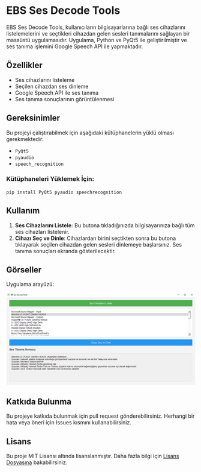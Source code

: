 
# EBS Ses Decode Tools

EBS Ses Decode Tools, kullanıcıların bilgisayarlarına bağlı ses cihazlarını listelemelerini ve seçtikleri cihazdan gelen sesleri tanımalarını sağlayan bir masaüstü uygulamasıdır. Uygulama, Python ve PyQt5 ile geliştirilmiştir ve ses tanıma işlemini Google Speech API ile yapmaktadır.

## Özellikler
- Ses cihazlarını listeleme
- Seçilen cihazdan ses dinleme
- Google Speech API ile ses tanıma
- Ses tanıma sonuçlarının görüntülenmesi

## Gereksinimler
Bu projeyi çalıştırabilmek için aşağıdaki kütüphanelerin yüklü olması gerekmektedir:
- `PyQt5`
- `pyaudio`
- `speech_recognition`

### Kütüphaneleri Yüklemek İçin:
```
pip install PyQt5 pyaudio speechrecognition
```

## Kullanım

1. **Ses Cihazlarını Listele**: Bu butona tıkladığınızda bilgisayarınıza bağlı tüm ses cihazları listelenir.
2. **Cihazı Seç ve Dinle**: Cihazlardan birini seçtikten sonra bu butona tıklayarak seçilen cihazdan gelen sesleri dinlemeye başlarsınız. Ses tanıma sonuçları ekranda gösterilecektir.

## Görseller

Uygulama arayüzü:

![Ses Cihazları Arayüzü](esvideo_vodeo.png)

## Katkıda Bulunma
Bu projeye katkıda bulunmak için pull request gönderebilirsiniz. Herhangi bir hata veya öneri için Issues kısmını kullanabilirsiniz.

## Lisans
Bu proje MIT Lisansı altında lisanslanmıştır. Daha fazla bilgi için [Lisans Dosyasına](LICENSE) bakabilirsiniz.
